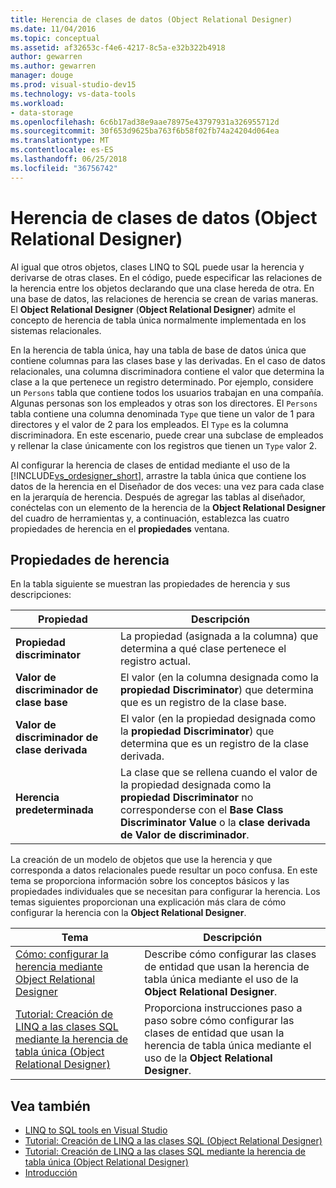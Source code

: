 ```yaml
---
title: Herencia de clases de datos (Object Relational Designer)
ms.date: 11/04/2016
ms.topic: conceptual
ms.assetid: af32653c-f4e6-4217-8c5a-e32b322b4918
author: gewarren
ms.author: gewarren
manager: douge
ms.prod: visual-studio-dev15
ms.technology: vs-data-tools
ms.workload:
- data-storage
ms.openlocfilehash: 6c6b17ad38e9aae78975e43797931a326955712d
ms.sourcegitcommit: 30f653d9625ba763f6b58f02fb74a24204d064ea
ms.translationtype: MT
ms.contentlocale: es-ES
ms.lasthandoff: 06/25/2018
ms.locfileid: "36756742"
---
```

# <a name="data-class-inheritance-or-designer"></a>Herencia de clases de datos (Object Relational Designer)

Al igual que otros objetos, clases LINQ to SQL puede usar la herencia y derivarse de otras clases. En el código, puede especificar las relaciones de la herencia entre los objetos declarando que una clase hereda de otra. En una base de datos, las relaciones de herencia se crean de varias maneras. El **Object Relational Designer** (**Object Relational Designer**) admite el concepto de herencia de tabla única normalmente implementada en los sistemas relacionales.

En la herencia de tabla única, hay una tabla de base de datos única que contiene columnas para las clases base y las derivadas. En el caso de datos relacionales, una columna discriminadora contiene el valor que determina la clase a la que pertenece un registro determinado. Por ejemplo, considere un `Persons` tabla que contiene todos los usuarios trabajan en una compañía. Algunas personas son los empleados y otras son los directores. El `Persons` tabla contiene una columna denominada `Type` que tiene un valor de 1 para directores y el valor de 2 para los empleados. El `Type` es la columna discriminadora. En este escenario, puede crear una subclase de empleados y rellenar la clase únicamente con los registros que tienen un `Type` valor 2.

Al configurar la herencia de clases de entidad mediante el uso de la [!INCLUDE[vs_ordesigner_short](../data-tools/includes/vs_ordesigner_short_md.md)], arrastre la tabla única que contiene los datos de la herencia en el Diseñador de dos veces: una vez para cada clase en la jerarquía de herencia. Después de agregar las tablas al diseñador, conéctelas con un elemento de la herencia de la **Object Relational Designer** del cuadro de herramientas y, a continuación, establezca las cuatro propiedades de herencia en el **propiedades** ventana.

## <a name="inheritance-properties"></a>Propiedades de herencia

En la tabla siguiente se muestran las propiedades de herencia y sus descripciones:

|Propiedad|Descripción|
|--------------|-----------------|
|**Propiedad discriminator**|La propiedad (asignada a la columna) que determina a qué clase pertenece el registro actual.|
|**Valor de discriminador de clase base**|El valor (en la columna designada como la **propiedad Discriminator**) que determina que es un registro de la clase base.|
|**Valor de discriminador de clase derivada**|El valor (en la propiedad designada como la **propiedad Discriminator**) que determina que es un registro de la clase derivada.|
|**Herencia predeterminada**|La clase que se rellena cuando el valor de la propiedad designada como la **propiedad Discriminator** no corresponderse con el **Base Class Discriminator Value** o la **clase derivada de Valor de discriminador**.|

La creación de un modelo de objetos que use la herencia y que corresponda a datos relacionales puede resultar un poco confusa. En este tema se proporciona información sobre los conceptos básicos y las propiedades individuales que se necesitan para configurar la herencia. Los temas siguientes proporcionan una explicación más clara de cómo configurar la herencia con la **Object Relational Designer**.

|Tema|Descripción|
|-----------|-----------------|
|[Cómo: configurar la herencia mediante Object Relational Designer](../data-tools/how-to-configure-inheritance-by-using-the-o-r-designer.md)|Describe cómo configurar las clases de entidad que usan la herencia de tabla única mediante el uso de la **Object Relational Designer**.|
|[Tutorial: Creación de LINQ a las clases SQL mediante la herencia de tabla única (Object Relational Designer)](../data-tools/walkthrough-creating-linq-to-sql-classes-by-using-single-table-inheritance-o-r-designer.md)|Proporciona instrucciones paso a paso sobre cómo configurar las clases de entidad que usan la herencia de tabla única mediante el uso de la **Object Relational Designer**.|

## <a name="see-also"></a>Vea también

- [LINQ to SQL tools en Visual Studio](../data-tools/linq-to-sql-tools-in-visual-studio2.md)
- [Tutorial: Creación de LINQ a las clases SQL (Object Relational Designer)](how-to-create-linq-to-sql-classes-mapped-to-tables-and-views-o-r-designer.md)
- [Tutorial: Creación de LINQ a las clases SQL mediante la herencia de tabla única (Object Relational Designer)](../data-tools/walkthrough-creating-linq-to-sql-classes-by-using-single-table-inheritance-o-r-designer.md)
- [Introducción](/dotnet/framework/data/adonet/sql/linq/getting-started)